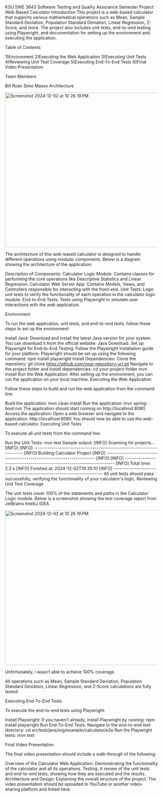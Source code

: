 KSU SWE 3643 Software Testing and Quality Assurance Semester Project: Web-Based Calculator
Introduction
This project is a web-based calculator that supports various mathematical operations such as Mean, Sample Standard Deviation, Population Standard Deviation, Linear Regression, Z-Score, and more. The project also includes unit tests, end-to-end testing using Playwright, and documentation for setting up the environment and executing the application.

Table of Contents

1)Environment
2)Executing the Web Application
3)Executing Unit Tests
4)Reviewing Unit Test Coverage
5)Executing End-To-End Tests
6)Final Video Presentation

Team Members

Bill Roan Simo Masso
Architecture

<img width="510" alt="Screenshot 2024-12-02 at 10 26 19 PM" src="https://github.com/user-attachments/assets/7b85e5c7-f3bd-4834-b708-e8dd27868710">


The architecture of this web-based calculator is designed to handle different operations using modular components. Below is a diagram showing the architecture of the application:

Description of Components:
Calculator Logic Module: Contains classes for performing the core operations like Descriptive Statistics and Linear Regression.
Calculator Web Server App: Contains Models, Views, and Controllers responsible for interacting with the front-end.
Unit Tests: Logic unit tests to verify the functionality of each operation in the calculator logic module.
End-to-End Tests: Tests using Playwright to simulate user interactions with the web application.

Environment

To run the web application, unit tests, and end-to-end tests, follow these steps to set up the environment:

Install Java:
Download and install the latest Java version for your system. You can download it from the official website: Java Download.
Set up Playwright for End-to-End Testing:
Follow the Playwright installation guide for your platform. Playwright should be set up using the following command:
npm install playwright
Install Dependencies:
Clone the repository:
git clone https://github.com/your-repository-url.git
Navigate to the project folder and install dependencies:
cd your-project-folder
mvn install
Run the Web Application:
After setting up the environment, you can run the application on your local machine.
Executing the Web Application

Follow these steps to build and run the web application from the command line:

Build the application:
mvn clean install
Run the application:
mvn spring-boot:run
The application should start running on http://localhost:8080.
Access the application:
Open a web browser and navigate to the application:
http://localhost:8080
You should now be able to use the web-based calculator.
Executing Unit Tests

To execute all unit tests from the command line:

Run the Unit Tests:
mvn test
Sample output:
[INFO] Scanning for projects...
[INFO] 
[INFO] ------------------------------------------------------------------------
[INFO] Building Calculator Project
[INFO] ------------------------------------------------------------------------
[INFO] 
[INFO] ------------------------------------------------------------------------
[INFO] Total time: 2.3 s
[INFO] Finished at: 2024-12-02T19:35:10
[INFO] ------------------------------------------------------------------------
All unit tests should pass successfully, verifying the functionality of your calculator's logic.
Reviewing Unit Test Coverage

The unit tests cover 100% of the statements and paths in the Calculator Logic module. Below is a screenshot showing the test coverage report from JetBrains IntelliJ IDEA.

<img width="510" alt="Screenshot 2024-12-02 at 10 26 19 PM" src="https://github.com/user-attachments/assets/ffe2541f-16bc-4328-8889-c7b1104d7ffc">

Unfortunately, i wasn't able to achieve 100% coverage.

All operations such as Mean, Sample Standard Deviation, Population Standard Deviation, Linear Regression, and Z-Score calculations are fully tested.

Executing End-To-End Tests

To execute the end-to-end tests using Playwright:

Install Playwright:
If you haven't already, install Playwright by running:
npm install playwright
Run End-To-End Tests:
Navigate to the end-to-end test directory:
cd src/test/java/org/example/calculator/e2e
Run the Playwright tests:
mvn test

Final Video Presentation

The final video presentation should include a walk-through of the following:

Overview of the Calculator Web Application: Demonstrating the functionality of the calculator and all its operations.
Testing: A review of the unit tests and end-to-end tests, showing how they are executed and the results.
Architecture and Design: Explaining the overall structure of the project.
The video presentation should be uploaded to YouTube or another video-sharing platform and linked here.
